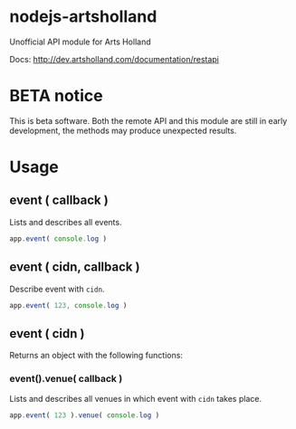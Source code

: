 nodejs-artsholland
==================

Unofficial API module for Arts Holland

Docs: <http://dev.artsholland.com/documentation/restapi>


# BETA notice
This is beta software. Both the remote API and this module are still in early development, the methods may produce unexpected results.


# Usage


## event ( callback )

Lists and describes all events.

```js
app.event( console.log )
```


## event ( cidn, callback )

Describe event with `cidn`.

```js
app.event( 123, console.log )
```

## event ( cidn )

Returns an object with the following functions:

### event().venue( callback )

Lists and describes all venues in which event with `cidn` takes place.

```js
app.event( 123 ).venue( console.log )
```
